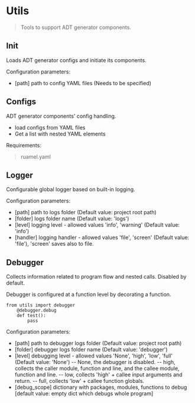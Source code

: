 # Utils
> Tools to support ADT generator components.

## Init
Loads ADT generator configs and initiate its components.

Configuration parameters:
- [path] path to config YAML files (Needs to be specified)

## Configs
ADT generator components' config handling.
- load configs from YAML files
- Get a list with nested YAML elements

Requirements:
>ruamel.yaml

## Logger
Configurable global logger based on built-in logging.

Configuration parameters:
- [path] path to logs folder (Default value: project root path)
- [folder] logs folder name (Default value: 'logs')
- [level] logging level - allowed values 'info', 'warning' (Default value: 'info')
- [handler] logging handler - allowed values 'file', 'screen' (Default value: 'file'), 'screen' saves also to file.

## Debugger
Collects information related to program flow and nested calls. Disabled by default.

Debugger is configured at a function level by decorating a function.
```
from utils import debugger
    @debugger.debug
    def test():
        pass
```
Configuration parameters:
- [path] path to debugger logs folder (Default value: project root path)
- [folder] debugger logs folder name (Default value: 'debugger')
- [level] debugging level - allowed values 'None', 'high', 'low', 'full' (Default value: 'None')
-- None, the debugger is disabled.
-- high, collects the caller module, function and line, and the callee module, function and line.
-- low, collects 'high' + callee input arguments and return.
-- full, collects 'low' + callee function globals.
- [debug_scope] dictionary with packages, modules, functions to debug [default value: empty dict which debugs whole program]